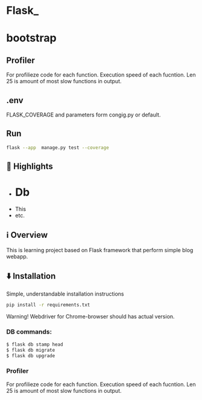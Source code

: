 # Flask_
# bootstrap

## Profiler 
For profilieze code for each function. Execution speed of each fucntion.
Len 25 is amount of most slow functions in output.

## .env
FLASK_COVERAGE and parameters form congig.py or default.

## Run
```bash
flask --app  manage.py test --coverage
```
## 🌟 Highlights

- # Db
- This
- etc.


## ℹ️ Overview

This is learning project based on Flask framework that perform simple blog webapp.

## ⬇️ Installation

Simple, understandable installation instructions

```bash
pip install -r requirements.txt
```
Warning! Webdriver for Chrome-browser should has actual version.

### DB commands:
  ```bash
  $ flask db stamp head
  $ flask db migrate
  $ flask db upgrade
```
### Profiler 
For profilieze code for each function. Execution speed of each fucntion.
Len 25 is amount of most slow functions in output.

